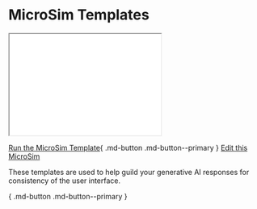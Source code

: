 # MicroSim Templates

<iframe src="template.html" height="200px"></iframe>

<!--
![Image Name](./image.png){ width="400" }
-->

[Run the MicroSim Template](./template.html){ .md-button .md-button--primary }
[Edit this MicroSim](https://editor.p5js.org/dmccreary/sketches/dJq4nTXE4)


These templates are used to help guild your generative AI responses for consistency
of the user interface.

{ .md-button .md-button--primary }